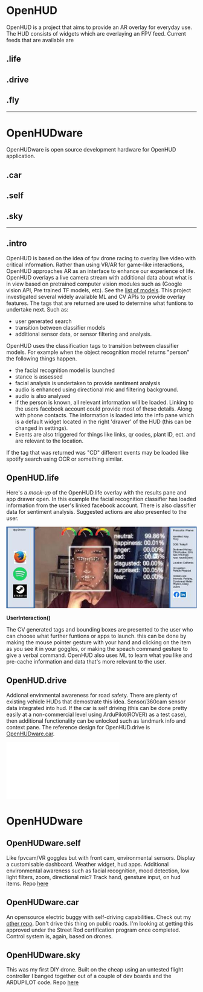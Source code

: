 # OpenHUD
OpenHUD is a project that aims to provide an AR overlay for everyday use. The HUD consists of widgets which are overlaying an FPV feed. Current feeds that are available are
##   .life
##  .drive
##   .fly

 ------------
# OpenHUDware
OpenHUDware is open source development hardware for OpenHUD application. 
##  .car
## .self
## .sky
--------------

## .intro

OpenHUD is based on the idea of fpv drone racing to overlay live video with critical information. Rather than using VR/AR for game-like interactions, OpenHUD approaches AR as an interface to enhance our experience of life. OpenHUD overlays a live camera stream with additional data about what is in view based on pretrained computer vision modules such as (Google vision API, Pre trained TF models, etc). See the [list of models](./vision/README.md). This project investigated several widely available ML and CV APIs to provide overlay features. The tags that are returned are used to determine what funtions to undertake next. Such as:
* user generated search
* transition between classifier models
* additional sensor data, or sensor filtering and analysis. 

OpenHUD uses the classification tags to transition between classifier models. For example when the object recognition model returns "person" the following things happen. 
* the facial recognition model is launched
* stance is assessed
* facial analysis is undertaken to provide sentiment analysis 
* audio is enhanced using directional mic and filtering background.
* audio is also analysed
* if the person is known, all relevant information will be loaded. Linking to the users facebook account could provide most of these details. Along with phone contacts. The information is loaded into the info pane which is a default widget located in the right 'drawer' of the HUD (this can be changed in settings). 
* Events are also triggered for things like links, qr codes, plant ID, ect. and are relevant to the location. 

If the tag that was returned was "CD" different events may be loaded like spotify search using OCR or something similar. 

## OpenHUD.life
Here's a *mock-up* of the OpenHUD.life overlay with the results pane and app drawer open. In this example the facial recognition classifier has loaded information from the user's linked facebook account. There is also classifier data for sentiment analysis. Suggested actions are also presented to the user. 

![alt text](./images/OpenHUD.self "OpenHUD.self mockup")


**UserInteraction()**

The CV generated tags and bounding boxes are presented to the user  who can choose what further funtions or apps to launch. this can be done by making the mouse pointer gesture with your hand and clicking on the item as you see it in your goggles, or making the speach command gesture to give a verbal command. OpenHUD also uses ML to learn what you like and pre-cache information and data that's more relevant to the user. 

##	OpenHUD.drive
Addional envinmental awareness for road safety. There are plenty of existing vehicle HUDs that demostrate this idea. Sensor/360cam sensor data integrated into hud. If the car is self driving (this can be done pretty easily at a non-commercial level using ArduPilot(ROVER) as a test case), then additional functionality can be unlocked such as landmark info and context pane. The reference design for OpenHUD.drive is [OpenHUDware.car](https://github.com/Nic-Gould/Car).

![alt text](./images/OpenHUD.car "OpenHUD.car")

# OpenHUDware
## 	OpenHUDware.self
Like fpvcam/VR goggles but with front cam, environmental sensors. Display a customisable dashboard. Weather widget, hud apps. Additional environmental awareness such as facial recognition, mood detection, low light filters, zoom, directional mic? Track hand, gensture input, on hud items. Repo [here](https://github.com/Nic-Gould/Goggles)
       
## OpenHUDware.car

An opensource electric buggy with self-driving capabilities. Check out my [other repo](https://github.com/Nic-Gould/Car). Don't drive this thing on public roads. I'm looking at getting this approved under the Street Rod certification program once completed. Control system is, again, based on drones.

## OpenHUDware.sky
This was my first DIY drone. Built on the cheap using an untested flight controller I banged together out of a couple of dev boards and the ARDUPILOT code. Repo [here](https://github.com/Nic-Gould/Drone)
       
